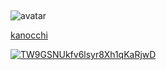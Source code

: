 ﻿## 
![avatar](https://a.ppy.sh/2321050)

[kanocchi](https://osu.ppy.sh/users/2321050)

<!-- .slide vertical=true -->

[![TW9GSNUkfv6lsyr8Xh1qKaRjwD](https://i.imgur.com/jTzBOZo.png)](https://puu.sh/Knc6K.osk)


